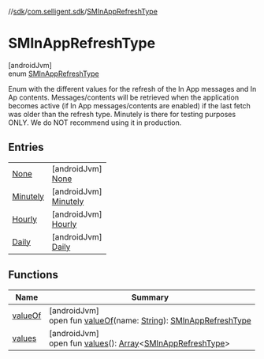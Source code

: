 //[sdk](../../../index.md)/[com.selligent.sdk](../index.md)/[SMInAppRefreshType](index.md)

# SMInAppRefreshType

[androidJvm]\
enum [SMInAppRefreshType](index.md)

Enum with the different values for the refresh of the In App messages and In Ap contents. Messages/contents will be retrieved when the application becomes active (if In App messages/contents are enabled) if the last fetch was older than the refresh type. Minutely is there for testing purposes ONLY. We do NOT recommend using it in production.

## Entries

| | |
|---|---|
| [None](-none/index.md) | [androidJvm]<br>[None](-none/index.md) |
| [Minutely](-minutely/index.md) | [androidJvm]<br>[Minutely](-minutely/index.md) |
| [Hourly](-hourly/index.md) | [androidJvm]<br>[Hourly](-hourly/index.md) |
| [Daily](-daily/index.md) | [androidJvm]<br>[Daily](-daily/index.md) |

## Functions

| Name | Summary |
|---|---|
| [valueOf](value-of.md) | [androidJvm]<br>open fun [valueOf](value-of.md)(name: [String](https://developer.android.com/reference/kotlin/java/lang/String.html)): [SMInAppRefreshType](index.md) |
| [values](values.md) | [androidJvm]<br>open fun [values](values.md)(): [Array](https://kotlinlang.org/api/latest/jvm/stdlib/kotlin/-array/index.html)&lt;[SMInAppRefreshType](index.md)&gt; |
